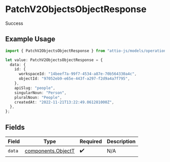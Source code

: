# PatchV2ObjectsObjectResponse

Success

## Example Usage

```typescript
import { PatchV2ObjectsObjectResponse } from "attio-js/models/operations/patchv2objectsobject.js";

let value: PatchV2ObjectsObjectResponse = {
  data: {
    id: {
      workspaceId: "14beef7a-99f7-4534-a87e-70b564330a4c",
      objectId: "97052eb9-e65e-443f-a297-f2d9a4a7f795",
    },
    apiSlug: "people",
    singularNoun: "Person",
    pluralNoun: "People",
    createdAt: "2022-11-21T13:22:49.061281000Z",
  },
};
```

## Fields

| Field                                                    | Type                                                     | Required                                                 | Description                                              |
| -------------------------------------------------------- | -------------------------------------------------------- | -------------------------------------------------------- | -------------------------------------------------------- |
| `data`                                                   | [components.ObjectT](../../models/components/objectt.md) | :heavy_check_mark:                                       | N/A                                                      |